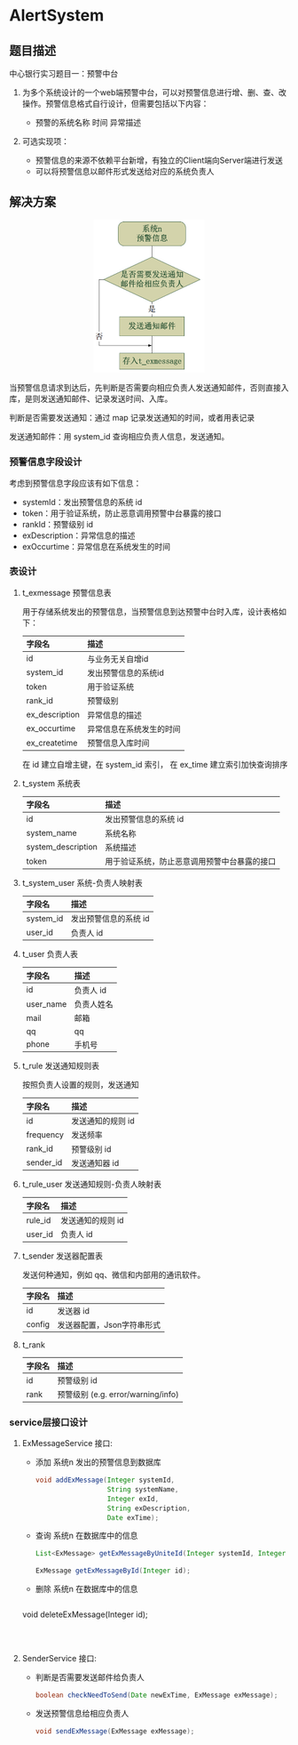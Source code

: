 # AlertSystem

## 题目描述

中心银行实习题目一：预警中台

1. 为多个系统设计的一个web端预警中台，可以对预警信息进行增、删、查、改操作。预警信息格式自行设计，但需要包括以下内容：
   - 预警的系统名称	时间	异常描述

2. 可选实现项：
   - 预警信息的来源不依赖平台新增，有独立的Client端向Server端进行发送
   - 可以将预警信息以邮件形式发送给对应的系统负责人



## 解决方案

 <center>
         <span>
             <img src="https://github.com/Allenzsy/alertsystem/blob/master/pics/1.png" width="200px">
         </span>
 </center>

当预警信息请求到达后，先判断是否需要向相应负责人发送通知邮件，否则直接入库，是则发送通知邮件、记录发送时间、入库。

判断是否需要发送通知：通过 map 记录发送通知的时间，或者用表记录

发送通知邮件：用 system_id 查询相应负责人信息，发送通知。

### 预警信息字段设计

考虑到预警信息字段应该有如下信息：

- systemId：发出预警信息的系统 id
- token：用于验证系统，防止恶意调用预警中台暴露的接口
- rankId：预警级别 id
- exDescription：异常信息的描述
- exOccurtime：异常信息在系统发生的时间

### 表设计

1. t_exmessage 预警信息表

   用于存储系统发出的预警信息，当预警信息到达预警中台时入库，设计表格如下：

	| 字段名         | 描述                     |
	| -------------- | ------------------------ |
	| id             | 与业务无关自增id         |
	| system_id      | 发出预警信息的系统id     |
	| token          | 用于验证系统             |
	| rank_id        | 预警级别                 |
	| ex_description | 异常信息的描述           |
	| ex_occurtime   | 异常信息在系统发生的时间 |
	| ex_createtime  | 预警信息入库时间         |
	
	在 id 建立自增主键，在 system_id 索引， 在 ex_time 建立索引加快查询排序

2. t_system 系统表

   | 字段名             | 描述                                         |
   | ------------------ | -------------------------------------------- |
   | id                 | 发出预警信息的系统 id                        |
   | system_name        | 系统名称                                     |
   | system_description | 系统描述                                     |
   | token              | 用于验证系统，防止恶意调用预警中台暴露的接口 |

3. t_system_user 系统-负责人映射表

   | 字段名    | 描述                  |
   | --------- | --------------------- |
   | system_id | 发出预警信息的系统 id |
   | user_id   | 负责人 id             |

4. t_user 负责人表

   | 字段名    | 描述       |
   | --------- | ---------- |
   | id        | 负责人 id  |
   | user_name | 负责人姓名 |
   | mail      | 邮箱       |
   | qq        | qq         |
   | phone     | 手机号     |

5. t_rule 发送通知规则表

   按照负责人设置的规则，发送通知

   | 字段名    | 描述              |
   | --------- | ----------------- |
   | id        | 发送通知的规则 id |
   | frequency | 发送频率          |
   | rank_id   | 预警级别 id       |
   | sender_id | 发送通知器 id     |

6. t_rule_user 发送通知规则-负责人映射表

   | 字段名  | 描述              |
   | ------- | ----------------- |
   | rule_id | 发送通知的规则 id |
   | user_id | 负责人 id         |

7. t_sender 发送器配置表

   发送何种通知，例如 qq、微信和内部用的通讯软件。

   | 字段名 | 描述                       |
   | ------ | -------------------------- |
   | id     | 发送器 id                  |
   | config | 发送器配置，Json字符串形式 |

8. t_rank

   | 字段名 | 描述                               |
   | ------ | ---------------------------------- |
   | id     | 预警级别 id                        |
   | rank   | 预警级别 (e.g. error/warning/info) |

### service层接口设计

1. ExMessageService 接口:

   - 添加 系统n 发出的预警信息到数据库

     ```java
     void addExMessage(Integer systemId,
                       String systemName,
                       Integer exId,
                       String exDescription,
                       Date exTime);
     ```

   - 查询 系统n 在数据库中的信息

     ```java
     List<ExMessage> getExMessageByUniteId(Integer systemId, Integer exId);
     ```
   
     ```java
     ExMessage getExMessageById(Integer id);
     ```

   - 删除 系统n 在数据库中的信息
   
     ```java
    void deleteExMessage(Integer id);
     ```



2. SenderService 接口:

   - 判断是否需要发送邮件给负责人

     ```java
     boolean checkNeedToSend(Date newExTime, ExMessage exMessage);
     ```

   - 发送预警信息给相应负责人

     ```java 
     void sendExMessage(ExMessage exMessage);
     ```















